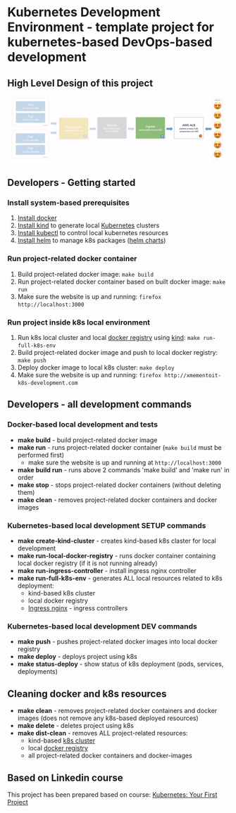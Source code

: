 Kubernetes Development Environment - template project for kubernetes-based DevOps-based development 
==============

## High Level Design of this project

![High Level Design](docs/pictures/high_level_design.png)

## Developers - Getting started


### Install system-based prerequisites
1. [Install docker](https://docs.docker.com/engine/install/)
2. [Install kind](https://kind.sigs.k8s.io/) to generate local [Kubernetes](https://kubernetes.io/) clusters
3. [Install kubectl](https://kubernetes.io/docs/tasks/tools/) to control local kubernetes resources
3. [Install helm](https://helm.sh/docs/intro/install/) to manage k8s packages ([helm charts](https://helm.sh/docs/topics/charts/))

### Run project-related docker container

1. Build project-related docker image: `make build`
2. Run project-related docker container based on built docker image: `make run` 
3. Make sure the website is up and running: `firefox http://localhost:3000`

### Run project inside k8s local environment

1. Run k8s local cluster and local [docker registry](https://docs.docker.com/registry/) using [kind](https://kind.sigs.k8s.io/): `make run-full-k8s-env`
2. Build project-related docker image and push to local docker registry: `make push`
3. Deploy docker image to local k8s cluster: `make deploy`
3. Make sure the website is up and running: `firefox http://xmementoit-k8s-development.com`


## Developers - all development commands

### Docker-based local development and tests

* **make build** - build project-related docker image
* **make run** - runs project-related docker container (`make build` must be performed first)
  * make sure the website is up and running at `http://localhost:3000`
* **make build run** - runs above 2 commands 'make build' and 'make run' in order
* **make stop** - stops project-related docker containers (without deleting them)
* **make clean** -  removes project-related docker containers and docker images

### Kubernetes-based local development SETUP commands

* **make create-kind-cluster** - creates kind-based k8s claster for local development
* **make run-local-docker-registry** - runs docker container containing local docker registry (if it is not running already)
* **make run-ingress-controller** - install ingress nginx controller
* **make run-full-k8s-env** - generates ALL local resources related to k8s deployment:
  * kind-based k8s cluster
  * local docker registry
  * [Ingress nginx](https://kind.sigs.k8s.io/docs/user/ingress/#ingress-nginx) - ingress controllers

### Kubernetes-based local development DEV commands

* **make push** - pushes project-related docker images into local docker registry
* **make deploy** - deploys project using k8s
* **make status-deploy** - show status of k8s deployment (pods, services, deployments)


## Cleaning docker and k8s resources

* **make clean** - removes project-related docker containers and docker images (does not remove any k8s-based deployed resources)
* **make delete** - deletes project using k8s
* **make dist-clean** - removes ALL project-related resources:
  * kind-based [k8s cluster](https://www.vmware.com/topics/glossary/content/kubernetes-cluster.html)
  * local [docker registry](https://docs.docker.com/registry/)
  * all project-related docker containers and docker-images

## Based on Linkedin course

This project has been prepared based on course: [Kubernetes: Your First
Project](https://www.linkedin.com/learning/kubernetes-your-first-project/your-first-project-on-kubernetes?u=0)
